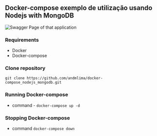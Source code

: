 ## Docker-compose exemplo de utilização usando Nodejs with MongoDB

<img src="https://i.imgur.com/V6k9QVB.png" alt="Swagger Page of that application" title="Swagger Page of that application"/>

### Requirements

- Docker
- Docker-compose

### Clone repository

`git clone https://github.com/andmlima/docker-compose_nodejs_mongodb.git`

### Running Docker-compose

- command - `docker-compose up -d`

### Stopping Docker-compose

- command `docker-compose down`
